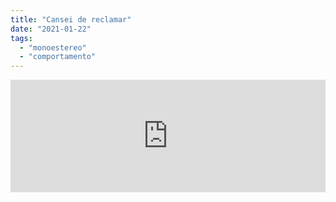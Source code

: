 ```yaml
---
title: "Cansei de reclamar"
date: "2021-01-22"
tags: 
  - "monoestereo"
  - "comportamento"
---
```


<iframe src="https://anchor.fm/monoestereo/embed/episodes/Cansei-de-reclamar-eisjbh" height="180px" width="100%" frameborder="0" scrolling="no" style="width:100%; height:180px;"></iframe>
